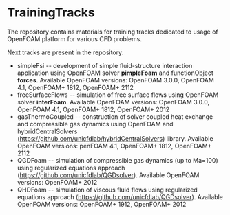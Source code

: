 # TrainingTracks

The repository contains materials for training tracks dedicated to usage of OpenFOAM platform for various CFD problems.

Next tracks are present in the repository:

* simpleFsi -- development of simple fluid-structure interaction application using OpenFOAM solver **pimpleFoam** and functionObject **forces**. Available OpenFOAM versions: OpenFOAM 3.0.0, OpenFOAM 4.1, OpenFOAM+ 1812, OpenFOAM+ 2112
* freeSurfaceFlows -- simulation of free surface flows using OpenFOAM solver **interFoam**. Available OpenFOAM versions: OpenFOAM 3.0.0, OpenFOAM 4.1, OpenFOAM+ 1812, OpenFOAM+ 2012
* gasThermoCoupled -- construction of solver coupled heat exchange and compressible gas dynamics using OpenFOAM and hybridCentralSolvers (https://github.com/unicfdlab/hybridCentralSolvers) library. Available OpenFOAM versions: penFOAM 4.1, OpenFOAM+ 1812, OpenFOAM+ 2112
* QGDFoam -- simulation of compressible gas dynamics (up to Ma=100) using regularized equations approach (https://github.com/unicfdlab/QGDsolver).  Available OpenFOAM versions: OpenFOAM+ 2012
* QHDFoam -- simulation of viscous fluid flows using regularized equations approach (https://github.com/unicfdlab/QGDsolver).  Available OpenFOAM versions: OpenFOAM+ 1912, OpenFOAM+ 2012
